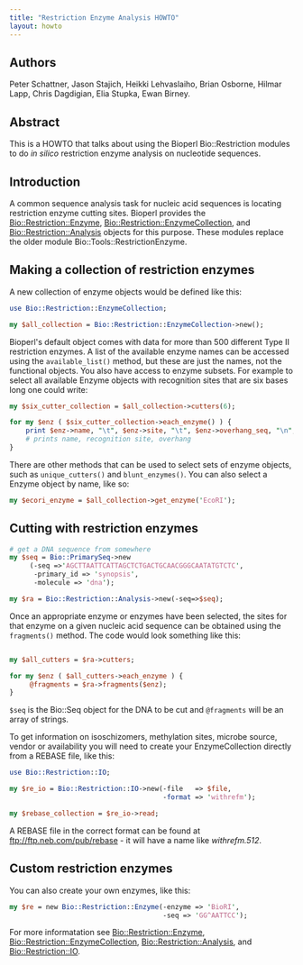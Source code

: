```yaml
---
title: "Restriction Enzyme Analysis HOWTO"
layout: howto
---
```


## Authors

Peter Schattner, Jason Stajich, Heikki Lehvaslaiho, Brian Osborne, Hilmar Lapp, Chris Dagdigian, Elia Stupka, Ewan Birney.

## Abstract

This is a HOWTO that talks about using the Bioperl Bio::Restriction modules to do *in silico* restriction enzyme analysis on nucleotide sequences.

## Introduction

A common sequence analysis task for nucleic acid sequences is locating restriction enzyme cutting sites. Bioperl provides the  [Bio::Restriction::Enzyme](https://metacpan.org/pod/Bio::Restriction::Enzyme), [Bio::Restriction::EnzymeCollection](https://metacpan.org/pod/Bio::Restriction::EnzymeCollection), and [Bio::Restriction::Analysis](https://metacpan.org/pod/Bio::Restriction::Analysis) objects for this purpose. These modules replace the older module Bio::Tools::RestrictionEnzyme.

## Making a collection of restriction enzymes

A new collection of enzyme objects would be defined like this:

```perl
use Bio::Restriction::EnzymeCollection;

my $all_collection = Bio::Restriction::EnzymeCollection->new();
```

Bioperl's default object comes with data for more than 500 different Type II restriction enzymes. A list of the available enzyme names can be accessed using the `available_list()` method, but these are just the names, not the functional objects. You also have access to enzyme subsets. For example to select all available Enzyme objects with recognition sites that are six bases long one could write:

```perl
my $six_cutter_collection = $all_collection->cutters(6);

for my $enz ( $six_cutter_collection->each_enzyme() ) {
    print $enz->name, "\t", $enz->site, "\t", $enz->overhang_seq, "\n";
    # prints name, recognition site, overhang
}
```

There are other methods that can be used to select sets of enzyme objects, such as `unique_cutters()` and `blunt_enzymes()`. You can also select a Enzyme object by name, like so:

```perl
my $ecori_enzyme = $all_collection->get_enzyme('EcoRI');
```

## Cutting with restriction enzymes

```perl
# get a DNA sequence from somewhere
my $seq = Bio::PrimarySeq->new
     (-seq =>'AGCTTAATTCATTAGCTCTGACTGCAACGGGCAATATGTCTC',
      -primary_id => 'synopsis',
      -molecule => 'dna');

my $ra = Bio::Restriction::Analysis->new(-seq=>$seq);
```

Once an appropriate enzyme or enzymes have been selected, the sites for that enzyme on a given nucleic acid sequence can be obtained using the `fragments()` method. The code would look something like this:

```perl

my $all_cutters = $ra->cutters;

for my $enz ( $all_cutters->each_enzyme ) {
     @fragments = $ra->fragments($enz);
}
```

`$seq` is the Bio::Seq object for the DNA to be cut and `@fragments` will be an array of strings.

To get information on isoschizomers, methylation sites, microbe source, vendor or availability you will need to create your EnzymeCollection directly from a REBASE file, like this:

```perl
use Bio::Restriction::IO;

my $re_io = Bio::Restriction::IO->new(-file   => $file,
                                      -format => 'withrefm');

my $rebase_collection = $re_io->read;
```

A REBASE file in the correct format can be found at ftp://ftp.neb.com/pub/rebase - it will have a name like *withrefm.512*.

## Custom restriction enzymes

You can also create your own enzymes, like this:

```perl
my $re = new Bio::Restriction::Enzyme(-enzyme => 'BioRI',
                                      -seq => 'GG^AATTCC');
```

For more informatation see [Bio::Restriction::Enzyme](https://metacpan.org/pod/Bio::Restriction::Enzyme), [Bio::Restriction::EnzymeCollection](https://metacpan.org/pod/Bio::Restriction::EnzymeCollection), [Bio::Restriction::Analysis](https://metacpan.org/pod/Bio::Restriction::Analysis), and [Bio::Restriction::IO](https://metacpan.org/pod/Bio::Restriction::IO).


